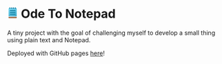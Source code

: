 # <img src="./resources/images/icons/notepad-favicon.png" width="25" height="auto" alt="Windows Notepad icon"/> Ode To Notepad

A tiny project with the goal of challenging myself to develop a small thing using plain text and Notepad. 

Deployed with GitHub pages [here](https://sephdot.github.io/OdeToNotepad/ "Check it out!")!
